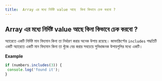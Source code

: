 ```yaml
---
title:  Array এর মধ্যে নির্দিষ্ট value আছে  কিনা কিভাবে চেক করবো ?
---
```

## Array এর মধ্যে নির্দিষ্ট value আছে  কিনা কিভাবে চেক করবো ?

 অ্যারেতে একটি নির্দিষ্ট মান  বিদ্যমান কিনা  তা নির্ধারণ করার অনেক উপায় রয়েছে। জাভাস্ক্রিপ্টের `includes` পদ্ধতিটি একটি অ্যারেতে একটি মান বিদ্যমান কিনা তা খুঁজে বের করার সবচেয়ে সুবিধাজনক উপায়গুলির মধ্যে একটি।

**Example**

```javascript
if (numbers.includes(3)) {
 console.log('found it');
}
```
